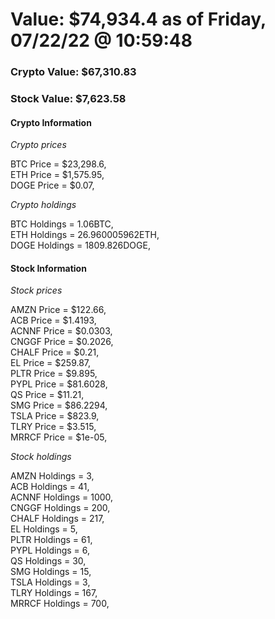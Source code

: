 # Value: $74,934.4 as of Friday, 07/22/22 @ 10:59:48 

### Crypto Value: $67,310.83

### Stock Value: $7,623.58

#### Crypto Information 
*Crypto prices* 

BTC Price = $23,298.6,  
ETH Price = $1,575.95,  
DOGE Price = $0.07,  


*Crypto holdings* 

BTC Holdings = 1.06BTC,  
ETH Holdings = 26.960005962ETH,  
DOGE Holdings = 1809.826DOGE,  


#### Stock Information 

*Stock prices* 

AMZN Price = $122.66,  
ACB Price = $1.4193,  
ACNNF Price = $0.0303,  
CNGGF Price = $0.2026,  
CHALF Price = $0.21,  
EL Price = $259.87,  
PLTR Price = $9.895,  
PYPL Price = $81.6028,  
QS Price = $11.21,  
SMG Price = $86.2294,  
TSLA Price = $823.9,  
TLRY Price = $3.515,  
MRRCF Price = $1e-05,  


*Stock holdings* 

AMZN Holdings = 3,  
ACB Holdings = 41,  
ACNNF Holdings = 1000,  
CNGGF Holdings = 200,  
CHALF Holdings = 217,  
EL Holdings = 5,  
PLTR Holdings = 61,  
PYPL Holdings = 6,  
QS Holdings = 30,  
SMG Holdings = 15,  
TSLA Holdings = 3,  
TLRY Holdings = 167,  
MRRCF Holdings = 700,  


